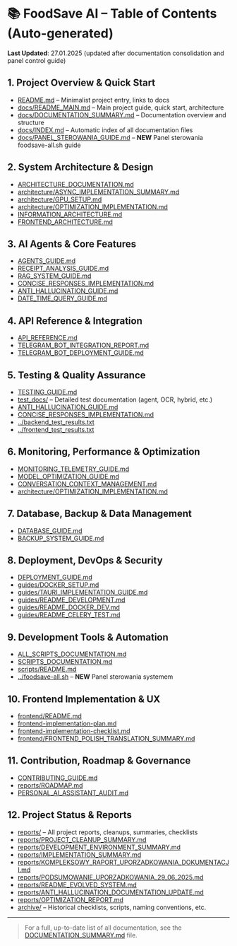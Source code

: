 # 📚 FoodSave AI – Table of Contents (Auto-generated)

**Last Updated**: 27.01.2025 (updated after documentation consolidation and panel control guide)

## 1. Project Overview & Quick Start
- [README.md](../README.md) – Minimalist project entry, links to docs
- [docs/README_MAIN.md](README_MAIN.md) – Main project guide, quick start, architecture
- [docs/DOCUMENTATION_SUMMARY.md](DOCUMENTATION_SUMMARY.md) – Documentation overview and structure
- [docs/INDEX.md](INDEX.md) – Automatic index of all documentation files
- [docs/PANEL_STEROWANIA_GUIDE.md](PANEL_STEROWANIA_GUIDE.md) – **NEW** Panel sterowania foodsave-all.sh guide

## 2. System Architecture & Design
- [ARCHITECTURE_DOCUMENTATION.md](ARCHITECTURE_DOCUMENTATION.md)
- [architecture/ASYNC_IMPLEMENTATION_SUMMARY.md](architecture/ASYNC_IMPLEMENTATION_SUMMARY.md)
- [architecture/GPU_SETUP.md](architecture/GPU_SETUP.md)
- [architecture/OPTIMIZATION_IMPLEMENTATION.md](architecture/OPTIMIZATION_IMPLEMENTATION.md)
- [INFORMATION_ARCHITECTURE.md](INFORMATION_ARCHITECTURE.md)
- [FRONTEND_ARCHITECTURE.md](FRONTEND_ARCHITECTURE.md)

## 3. AI Agents & Core Features
- [AGENTS_GUIDE.md](AGENTS_GUIDE.md)
- [RECEIPT_ANALYSIS_GUIDE.md](RECEIPT_ANALYSIS_GUIDE.md)
- [RAG_SYSTEM_GUIDE.md](RAG_SYSTEM_GUIDE.md)
- [CONCISE_RESPONSES_IMPLEMENTATION.md](CONCISE_RESPONSES_IMPLEMENTATION.md)
- [ANTI_HALLUCINATION_GUIDE.md](ANTI_HALLUCINATION_GUIDE.md)
- [DATE_TIME_QUERY_GUIDE.md](DATE_TIME_QUERY_GUIDE.md)

## 4. API Reference & Integration
- [API_REFERENCE.md](API_REFERENCE.md)
- [TELEGRAM_BOT_INTEGRATION_REPORT.md](TELEGRAM_BOT_INTEGRATION_REPORT.md)
- [TELEGRAM_BOT_DEPLOYMENT_GUIDE.md](TELEGRAM_BOT_DEPLOYMENT_GUIDE.md)

## 5. Testing & Quality Assurance
- [TESTING_GUIDE.md](TESTING_GUIDE.md)
- [test_docs/](test_docs/) – Detailed test documentation (agent, OCR, hybrid, etc.)
- [ANTI_HALLUCINATION_GUIDE.md](ANTI_HALLUCINATION_GUIDE.md)
- [CONCISE_RESPONSES_IMPLEMENTATION.md](CONCISE_RESPONSES_IMPLEMENTATION.md)
- [../backend_test_results.txt](../backend_test_results.txt)
- [../frontend_test_results.txt](../frontend_test_results.txt)

## 6. Monitoring, Performance & Optimization
- [MONITORING_TELEMETRY_GUIDE.md](MONITORING_TELEMETRY_GUIDE.md)
- [MODEL_OPTIMIZATION_GUIDE.md](MODEL_OPTIMIZATION_GUIDE.md)
- [CONVERSATION_CONTEXT_MANAGEMENT.md](CONVERSATION_CONTEXT_MANAGEMENT.md)
- [architecture/OPTIMIZATION_IMPLEMENTATION.md](architecture/OPTIMIZATION_IMPLEMENTATION.md)

## 7. Database, Backup & Data Management
- [DATABASE_GUIDE.md](DATABASE_GUIDE.md)
- [BACKUP_SYSTEM_GUIDE.md](BACKUP_SYSTEM_GUIDE.md)

## 8. Deployment, DevOps & Security
- [DEPLOYMENT_GUIDE.md](DEPLOYMENT_GUIDE.md)
- [guides/DOCKER_SETUP.md](guides/DOCKER_SETUP.md)
- [guides/TAURI_IMPLEMENTATION_GUIDE.md](guides/TAURI_IMPLEMENTATION_GUIDE.md)
- [guides/README_DEVELOPMENT.md](guides/README_DEVELOPMENT.md)
- [guides/README_DOCKER_DEV.md](guides/README_DOCKER_DEV.md)
- [guides/README_CELERY_TEST.md](guides/README_CELERY_TEST.md)

## 9. Development Tools & Automation
- [ALL_SCRIPTS_DOCUMENTATION.md](ALL_SCRIPTS_DOCUMENTATION.md)
- [SCRIPTS_DOCUMENTATION.md](SCRIPTS_DOCUMENTATION.md)
- [scripts/README.md](scripts/README.md)
- [../foodsave-all.sh](../foodsave-all.sh) – **NEW** Panel sterowania systemem

## 10. Frontend Implementation & UX
- [frontend/README.md](frontend/README.md)
- [frontend-implementation-plan.md](frontend-implementation-plan.md)
- [frontend-implementation-checklist.md](frontend-implementation-checklist.md)
- [frontend/FRONTEND_POLISH_TRANSLATION_SUMMARY.md](frontend/FRONTEND_POLISH_TRANSLATION_SUMMARY.md)

## 11. Contribution, Roadmap & Governance
- [CONTRIBUTING_GUIDE.md](CONTRIBUTING_GUIDE.md)
- [reports/ROADMAP.md](reports/ROADMAP.md)
- [PERSONAL_AI_ASSISTANT_AUDIT.md](PERSONAL_AI_ASSISTANT_AUDIT.md)

## 12. Project Status & Reports
- [reports/](reports/) – All project reports, cleanups, summaries, checklists
- [reports/PROJECT_CLEANUP_SUMMARY.md](reports/PROJECT_CLEANUP_SUMMARY.md)
- [reports/DEVELOPMENT_ENVIRONMENT_SUMMARY.md](reports/DEVELOPMENT_ENVIRONMENT_SUMMARY.md)
- [reports/IMPLEMENTATION_SUMMARY.md](reports/IMPLEMENTATION_SUMMARY.md)
- [reports/KOMPLEKSOWY_RAPORT_UPORZADKOWANIA_DOKUMENTACJI.md](reports/KOMPLEKSOWY_RAPORT_UPORZADKOWANIA_DOKUMENTACJI.md)
- [reports/PODSUMOWANIE_UPORZADKOWANIA_29_06_2025.md](reports/PODSUMOWANIE_UPORZADKOWANIA_29_06_2025.md)
- [reports/README_EVOLVED_SYSTEM.md](reports/README_EVOLVED_SYSTEM.md)
- [reports/ANTI_HALLUCINATION_DOCUMENTATION_UPDATE.md](reports/ANTI_HALLUCINATION_DOCUMENTATION_UPDATE.md)
- [reports/OPTIMIZATION_REPORT.md](reports/OPTIMIZATION_REPORT.md)
- [archive/](archive/) – Historical checklists, scripts, naming conventions, etc.

---

> For a full, up-to-date list of all documentation, see the [DOCUMENTATION_SUMMARY.md](DOCUMENTATION_SUMMARY.md) file.
